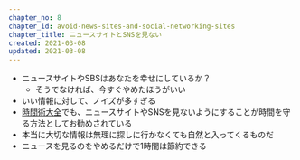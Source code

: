 ```yaml
---
chapter_no: 8
chapter_id: avoid-news-sites-and-social-networking-sites
chapter_title: ニュースサイトとSNSを見ない
created: 2021-03-08
updated: 2021-03-08
---
```

- ニュースサイトやSBSはあなたを幸せにしているか？
  - そうでなければ、今すぐやめたほうがいい
- いい情報に対して、ノイズが多すぎる
- [時間術大全](https://www.amazon.co.jp/dp/B07SD3F145/)でも、ニュースサイトやSNSを見ないようにすることが時間を守る方法としてお勧めされている
- 本当に大切な情報は無理に探しに行かなくても自然と入ってくるものだ
- ニュースを見るのをやめるだけで1時間は節約できる
